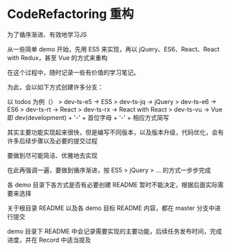 # CodeRefactoring 重构
<p>为了循序渐进、有效地学习JS</p>
<p>从一些简单 demo 开始，先用 ES5 来实现，再以 jQuery、ES6、React、React with Redux，甚至 Vue 的方式来重构</p>
<p>在这个过程中，随时记录一些有价值的学习笔记。</p>

<p>为此，会以如下方式创建许多分支：</p>
以 todos 为例（）
> dev-ts-e5 -> ES5
> dev-ts-jq -> jQuery
> dev-ts-e6 -> ES6
> dev-ts-rt -> React
> dev-ts-rx -> React with React
> dev-ts-vu -> Vue
即 dev(development) + '-' + 首位字母 + '-' + 相应方式简写

<p>其实主要功能实现起来很快，但是编写不同版本，以及版本升级，代码优化，会有许多后续步骤以及必要的提交过程</p>
<p>要做到尽可能简洁、优雅地去实现</p>
<p>在此再强调一遍，要做到循序渐进，按 ES5 > jQuery > ... 的方式一步步完成</p>
<p>各 demo 目录下各方式是否有必要创建 README 暂时不能决定，根据后面实际需要来选择</p>
<p>关于根目录 README 以及各 demo 目标 README 内容，都在 master 分支中进行提交</p>
<p>demo 目录下 README 中会记录需要实现的主要功能，后续任务发布时间，完成进度，并在 Record 中适当提及</p>